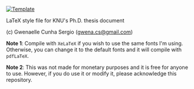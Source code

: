 [![Template](https://img.shields.io/badge/Overleaf-Template-138A06.svg)](https://www.overleaf.com/latex/templates/phd-thesis-template-knu/wzwwnhnmbdjq)

LaTeX style file for KNU's Ph.D. thesis document

(c) Gwenaelle Cunha Sergio (gwena.cs@gmail.com)

**Note 1**: Compile with `XeLaTeX` if you wish to use the same fonts I'm using. Otherwise, you can change it to the default fonts and it will compile with `pdfLaTeX`.

**Note 2**: This was not made for monetary purposes and it is free for anyone to use. However, if you do use it or modify it, please acknowledge this repository.
